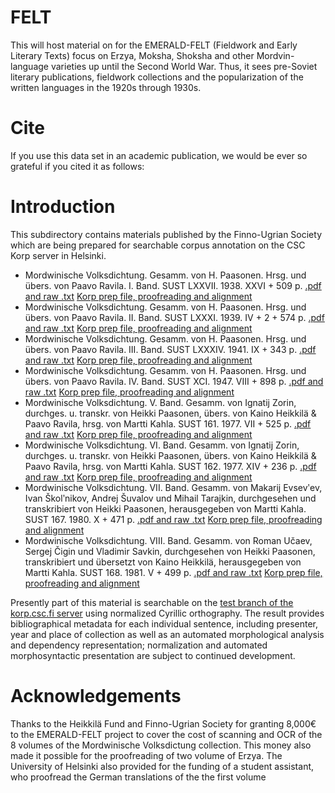 # FELT 
This will host material on for the EMERALD-FELT (Fieldwork and Early Literary Texts) focus on Erzya, Moksha, Shoksha and other Mordvin-language varieties up until the Second World War. Thus, it sees pre-Soviet literary publications, fieldwork collections and the popularization of the written languages in the 1920s through 1930s.

# Cite

If you use this data set in an academic publication, we would be ever so grateful if you cited it as follows:



# Introduction
This subdirectory contains materials published by the Finno-Ugrian Society which are being prepared for searchable corpus annotation on the CSC Korp server in Helsinki.

* Mordwinische Volksdichtung. Gesamm. von H. Paasonen. Hrsg. und übers. von Paavo Ravila. I. Band. SUST LXXVII. 1938. XXVI + 509 p. [.pdf and raw .txt](http://urn.fi/URN:NBN:fi-fe2016090123416) [Korp prep file, proofreading and alignment](https://rueter.github.io/emerald/fieldwork-and-early-literary-texts/erz_SUST_77.txt)
* Mordwinische Volksdichtung. Gesamm. von H. Paasonen. Hrsg. und übers. von Paavo Ravila. II. Band. SUST LXXXI. 1939. IV + 2 + 574 p. [.pdf and raw .txt](http://urn.fi/URN:NBN:fi-fe2016090123438) [Korp prep file, proofreading and alignment](https://rueter.github.io/emerald/fieldwork-and-early-literary-texts/erz_SUST_81.txt)
* Mordwinische Volksdichtung. Gesamm. von H. Paasonen. Hrsg. und übers. von Paavo Ravila. III. Band. SUST LXXXIV. 1941. IX + 343 p. [.pdf and raw .txt](http://urn.fi/URN:NBN:fi-fe2016090123425) [Korp prep file, proofreading and alignment](https://rueter.github.io/emerald/fieldwork-and-early-literary-texts/erz_SUST_84.txt)
* Mordwinische Volksdichtung. Gesamm. von H. Paasonen. Hrsg. und übers. von Paavo Ravila. IV. Band. SUST XCI. 1947. VIII + 898 p. [.pdf and raw .txt](http://urn.fi/URN:NBN:fi-fe2016090123439) [Korp prep file, proofreading and alignment](https://rueter.github.io/emerald/fieldwork-and-early-literary-texts/mdf_SUST_91.txt)
* Mordwinische Volksdichtung. V. Band. Gesamm. von Ignatij Zorin, durchges. u. transkr. von Heikki Paasonen, übers. von Kaino Heikkilä & Paavo Ravila, hrsg. von Martti Kahla. SUST 161. 1977. VII + 525 p. [.pdf and raw .txt](http://urn.fi/URN:NBN:fi-fe2016060613323) [Korp prep file, proofreading and alignment](https://rueter.github.io/emerald/fieldwork-and-early-literary-texts/erz_SUST_161.txt)
* Mordwinische Volksdichtung. VI. Band. Gesamm. von Ignatij Zorin, durchges. u. transkr. von Heikki Paasonen, übers. von Kaino Heikkilä & Paavo Ravila, hrsg. von Martti Kahla. SUST 162. 1977. XIV + 236 p. [.pdf and raw .txt](http://urn.fi/URN:NBN:fi-fe2016090123436) [Korp prep file, proofreading and alignment](https://rueter.github.io/emerald/fieldwork-and-early-literary-texts/erz_SUST_162.txt)
* Mordwinische Volksdichtung. VII. Band. Gesamm. von Makarij Evsevʹev, Ivan Školʹnikov, Andrej Šuvalov und Mihail Tarajkin, durchgesehen und transkribiert von Heikki Paasonen, herausgegeben von Martti Kahla. SUST 167. 1980. X + 471 p. [.pdf and raw .txt](http://urn.fi/URN:NBN:fi-fe2016090123437) [Korp prep file, proofreading and alignment](https://rueter.github.io/emerald/fieldwork-and-early-literary-texts/erz_SUST_176.txt)
* Mordwinische Volksdichtung. VIII. Band. Gesamm. von Roman Učaev, Sergej Čigin und Vladimir Savkin, durchgesehen von Heikki Paasonen, transkribiert und übersetzt von Kaino Heikkilä, herausgegeben von Martti Kahla. SUST 168. 1981. V + 499 p. [.pdf and raw .txt](http://urn.fi/URN:NBN:fi-fe2016090123441) [Korp prep file, proofreading and alignment](https://rueter.github.io/emerald/fieldwork-and-early-literary-texts/erz-mdf_SUST_178.txt)

Presently part of this material is searchable on the [test branch of the korp.csc.fi server](https://korp.csc.fi/korp-test/sus-fieldwork/?mode=other_languages#?cqp=%5B%5D&corpus=sus_fieldwork_myv) using normalized Cyrillic orthography. The result provides bibliographical metadata for each individual sentence, including presenter, year and place of collection as well as an automated morphological analysis and dependency representation; normalization and automated morphosyntactic presentation are subject to continued development.

# Acknowledgements
Thanks to the Heikkilä Fund and Finno-Ugrian Society for granting 8,000€ to the EMERALD-FELT project to cover the cost of scanning and OCR of the 8 volumes of the Mordwinische Volksdictung collection. This money also made it possible for the proofreading of two volume of Erzya. The University of Helsinki also provided for the funding of a student assistant, who proofread the German translations of the the first volume
